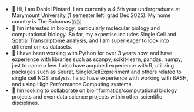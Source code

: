 - 👋 Hi, I am Daniel Pintard. I am currently a 4.5th year undergraduate at Marymount University (1 semester left! grad Dec 2025). My home country is The Bahamas 🇧🇸.
- 👀 I’m interested in biology, particularly molecular biology and computational biology. So far, my expertise includes Single Cell and Spatial Transcriptome analysis, and I am super eager to look into different omics datasets.
- 🌱 I have been working with Python for over 3 years now, and have experience with libraries such as scanpy, scikit-learn, pandas, numpy, just to name a few. I also have acquired experience with R, utilizing packages such as Seurat, SingleCellExpreriment and others related to single cell NGS analysis. I also have experience with working with BASH, and using High Performance Computing systems.
- 💞️ I’m looking to collaborate on bioinformatics/computational biology projects and even data science projects within other scientific disciplines. 

<!---
danielpintard/danielpintard is a ✨ special ✨ repository because its `README.md` (this file) appears on your GitHub profile.
You can click the Preview link to take a look at your changes.
--->
